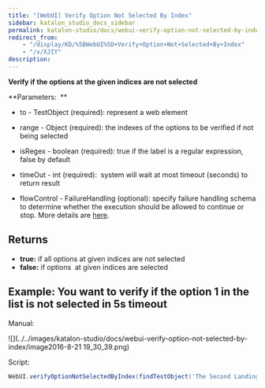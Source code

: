 ```yaml
---
title: "[WebUI] Verify Option Not Selected By Index" 
sidebar: katalon_studio_docs_sidebar
permalink: katalon-studio/docs/webui-verify-option-not-selected-by-index.html 
redirect_from:
    - "/display/KD/%5BWebUI%5D+Verify+Option+Not+Selected+By+Index"
    - "/x/XJIY"
description: 
---
```

**Verify if the options at the given indices are not selected**

**Parameters:  **

*   to - TestObject (required): represent a web element
*   range - Object (required): the indexes of the options to be verified if not being selected
*   isRegex - boolean (required): true if the label is a regular expression, false by default
*   timeOut - int (required):  system will wait at most timeout (seconds) to return result
    
*   flowControl - FailureHandling (optional): specify failure handling schema to determine whether the execution should be allowed to continue or stop. More details are [here](/x/qAAM).

Returns
-------

*   **true:** if all options at given indices are not selected
*   **false:** if options  at given indices are selected

Example: You want to verify if the option 1 in the list is not selected in 5s timeout
-------------------------------------------------------------------------------------

Manual: 

![](../../images/katalon-studio/docs/webui-verify-option-not-selected-by-index/image2016-8-21 19_30_39.png)

Script:

```groovy
WebUI.verifyOptionNotSelectedByIndex(findTestObject('The Second Landing Page/select_js-intent'), 1, 5)
```